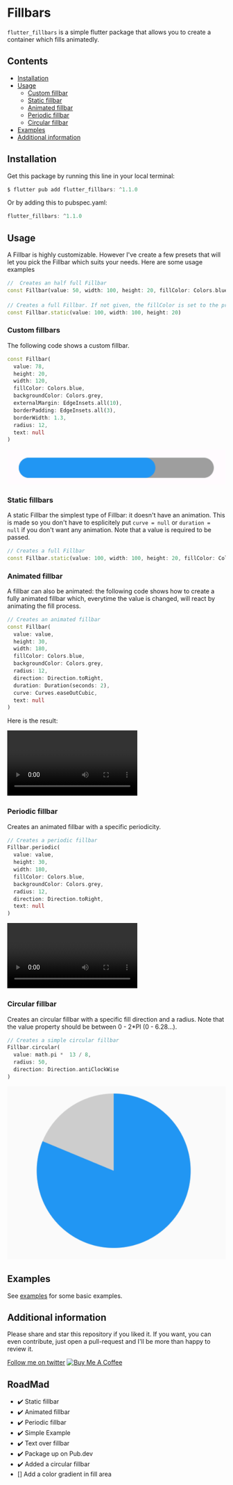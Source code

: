 # Fillbars

`flutter_fillbars` is a simple flutter package that allows you to create a container which
fills animatedly.

## Contents

- [Installation](#installation)
- [Usage](#usage)
  - [Custom fillbar](#custom-fillbars)
  - [Static fillbar](#static-fillbars)
  - [Animated fillbar](#animated-fillbar)
  - [Periodic fillbar](#periodic-fillbar)
  - [Circular fillbar](#circular-fillbar)
- [Examples](#examples)
- [Additional information](#additional-information)


## Installation

Get this package by running this line in your local terminal:
```dart
$ flutter pub add flutter_fillbars: ^1.1.0
```

Or by adding this to pubspec.yaml:
```dart
flutter_fillbars: ^1.1.0
```

## Usage

A Fillbar is highly customizable. However I've create a few presets that will let you pick the Fillbar which suits your needs. Here are some usage examples

```dart
//  Creates an half full Fillbar
const Fillbar(value: 50, width: 100, height: 20, fillColor: Colors.blue,)

// Creates a full Fillbar. If not given, the fillColor is set to the primary color.
const Fillbar.static(value: 100, width: 100, height: 20)
```

### Custom fillbars

The following code shows a custom fillbar. 

```dart
const Fillbar(
  value: 78,
  height: 20,
  width: 120,
  fillColor: Colors.blue,
  backgroundColor: Colors.grey,
  externalMargin: EdgeInsets.all(10),
  borderPadding: EdgeInsets.all(3),
  borderWidth: 1.3,
  radius: 12,
  text: null
)
```

![A custom Fillbar](assets/img.png)

### Static fillbars

A static Fillbar the simplest type of Fillbar: it doesn't have an animation. This is made so you don't have to esplicitely put `curve = null` or `duration = null` if you don't want any animation.
Note that a value is required to be passed.

```dart
// Creates a full Fillbar
const Fillbar.static(value: 100, width: 100, height: 20, fillColor: Colors.amber)
```

### Animated fillbar

A fillbar can also be animated: the following code shows how to create a fully animated fillbar which, everytime the value is changed, will react by animating the fill process.

```dart
// Creates an animated fillbar
const Fillbar(
  value: value,
  height: 30,
  width: 180,
  fillColor: Colors.blue,
  backgroundColor: Colors.grey,
  radius: 12,
  direction: Direction.toRight,
  duration: Duration(seconds: 2),
  curve: Curves.easeOutCubic,
  text: null
)
```

Here is the result:

![A fully animated fillbar](assets/Animation.mp4)

### Periodic fillbar

Creates an animated fillbar with a specific periodicity.  
```dart
// Creates a periodic fillbar
Fillbar.periodic(
  value: value,
  height: 30,
  width: 180,
  fillColor: Colors.blue,
  backgroundColor: Colors.grey,
  radius: 12,
  direction: Direction.toRight,
  text: null
)
```

![A periodic fillbar](assets/periodic.mp4)

### Circular fillbar
Creates an circular fillbar with a specific fill direction and a radius.
Note that the value property should be between 0 - 2*PI (0 - 6.28...).
```dart
// Creates a simple circular fillbar
Fillbar.circular(
  value: math.pi *  13 / 8,
  radius: 50,
  direction: Direction.antiClockWise
)
```

![A circular fillbar](assets/circular_fillbar.png)

## Examples

See [examples](example) for some basic examples.

## Additional information

Please share and star this repository if you liked it. 
If you want, you can even contribute, just open a pull-request and I'll be more than happy to review it.

[Follow me on twitter](https://twitter.com/sirio_rigel)
<a href="https://www.buymeacoffee.com/tommasomiliani" target="_blank"><img src="https://cdn.buymeacoffee.com/buttons/v2/default-yellow.png" alt="Buy Me A Coffee" style="height: 60px !important;width: 217px !important;" ></a>

## RoadMad

- :heavy_check_mark: Static fillbar
- :heavy_check_mark: Animated fillbar
- :heavy_check_mark: Periodic fillbar
- :heavy_check_mark: Simple Example
- :heavy_check_mark: Text over fillbar
- :heavy_check_mark: Package up on Pub.dev
- :heavy_check_mark: Added a circular fillbar
- [] Add a color gradient in fill area